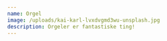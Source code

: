 ```yaml
---
name: Orgel
image: /uploads/kai-karl-lvxdvgmd3wu-unsplash.jpg
description: Orgeler er fantastiske ting!
---
```

